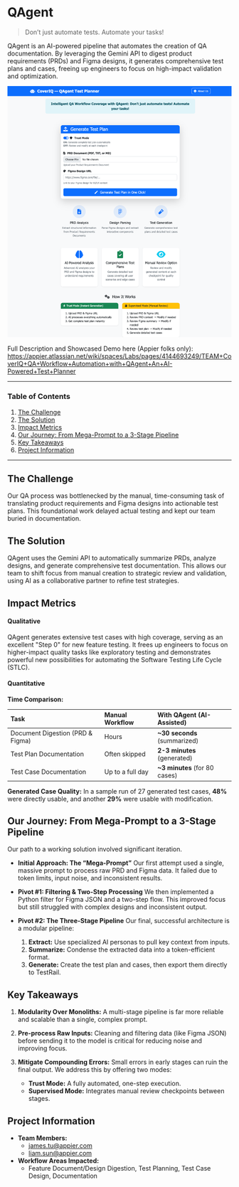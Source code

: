 # QAgent

> Don’t just automate tests. Automate your tasks\! 

QAgent is an AI-powered pipeline that automates the creation of QA documentation. By leveraging the Gemini API to digest product requirements (PRDs) and Figma designs, it generates comprehensive test plans and cases, freeing up engineers to focus on high-impact validation and optimization.

![Landing Page](Demo_Images/QAgent_Landing_Page.png)

Full Description and Showcased Demo here (Appier folks only): https://appier.atlassian.net/wiki/spaces/Labs/pages/4144693249/TEAM+CoverIQ+QA+Workflow+Automation+with+QAgent+An+AI-Powered+Test+Planner

-----

### Table of Contents

1.  [The Challenge](https://www.google.com/search?q=%23the-challenge)
2.  [The Solution](https://www.google.com/search?q=%23the-solution)
3.  [Impact Metrics](https://www.google.com/search?q=%23impact-metrics)
4.  [Our Journey: From Mega-Prompt to a 3-Stage Pipeline](https://www.google.com/search?q=%23our-journey-from-mega-prompt-to-a-3-stage-pipeline)
5.  [Key Takeaways](https://www.google.com/search?q=%23key-takeaways)
6.  [Project Information](https://www.google.com/search?q=%23project-information)

-----

## The Challenge

Our QA process was bottlenecked by the manual, time-consuming task of translating product requirements and Figma designs into actionable test plans. This foundational work delayed actual testing and kept our team buried in documentation.

## The Solution

QAgent uses the Gemini API to automatically summarize PRDs, analyze designs, and generate comprehensive test documentation. This allows our team to shift focus from manual creation to strategic review and validation, using AI as a collaborative partner to refine test strategies.

## Impact Metrics

#### **Qualitative**

QAgent generates extensive test cases with high coverage, serving as an excellent "Step 0" for new feature testing. It frees up engineers to focus on higher-impact quality tasks like exploratory testing and demonstrates powerful new possibilities for automating the Software Testing Life Cycle (STLC).

#### **Quantitative**

**Time Comparison:**

| Task | Manual Workflow | With QAgent (AI-Assisted) |
| :--- | :--- | :--- |
| Document Digestion (PRD & Figma) | Hours | **\~30 seconds** (summarized) |
| Test Plan Documentation | Often skipped | **2-3 minutes** (generated) |
| Test Case Documentation | Up to a full day | **\~3 minutes** (for 80 cases) |

**Generated Case Quality:**
In a sample run of 27 generated test cases, **48%** were directly usable, and another **29%** were usable with modification.

## Our Journey: From Mega-Prompt to a 3-Stage Pipeline

Our path to a working solution involved significant iteration.

  * **Initial Approach: The “Mega-Prompt”**
    Our first attempt used a single, massive prompt to process raw PRD and Figma data. It failed due to token limits, input noise, and inconsistent results.

  * **Pivot \#1: Filtering & Two-Step Processing**
    We then implemented a Python filter for Figma JSON and a two-step flow. This improved focus but still struggled with complex designs and inconsistent output.

  * **Pivot \#2: The Three-Stage Pipeline**
    Our final, successful architecture is a modular pipeline:

    1.  **Extract:** Use specialized AI personas to pull key context from inputs.
    2.  **Summarize:** Condense the extracted data into a token-efficient format.
    3.  **Generate:** Create the test plan and cases, then export them directly to TestRail.

## Key Takeaways

1.  **Modularity Over Monoliths:** A multi-stage pipeline is far more reliable and scalable than a single, complex prompt.

2.  **Pre-process Raw Inputs:** Cleaning and filtering data (like Figma JSON) before sending it to the model is critical for reducing noise and improving focus.

3.  **Mitigate Compounding Errors:** Small errors in early stages can ruin the final output. We address this by offering two modes:

      * **Trust Mode:** A fully automated, one-step execution.
      * **Supervised Mode:** Integrates manual review checkpoints between stages.

## Project Information
  * **Team Members:**
      * james.tu@appier.com 
      * liam.sun@appier.com 
  * **Workflow Areas Impacted:**
      * Feature Document/Design Digestion, Test Planning, Test Case Design, Documentation
